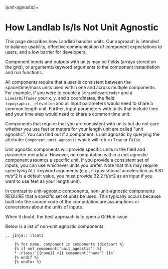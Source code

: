 (unit-agnostic)=

# How Landlab Is/Is Not Unit Agnostic

This page describes how Landlab handles units. Our approach is intended to
balance usability, effective communication of component expectations to users,
and a low barrier for developers.

Component inputs and outputs with units may be fields (arrays stored on the
grid), or arguments/keyword arguments to the component instantiation and run
functions.

All components require that a user is consistent between the space/time/mass
units used within one and across multiple components. For example, if you were
to couple a `StreamPowerEroder` and a `LinearDiffuser` your x, y, and z
coordinates, the field `topographic__elevation` and all input parameters would
need to share a common length unit. Further, input parameters with units that
include time and your time step would need to share a common time unit.

Components that require that you are consistent with units but do not care
whether you use feet or meters for your length unit are called "unit agnostic".
You can find out if a component is unit agnostic by querying the attribute:
`Component.unit_agnostic` which will return `True` or `False`.

Unit agnostic components will provide specific units in the field and parameter
metadata. However, no computation within a unit agnostic component assumes a
specific unit. If you provide a consistent set of inputs, you can use whichever
units you prefer. Note that this may require specifying ALL keyword arguments
(e.g., if gravitational acceleration as 9.81 m/s^2 is a default value, you must
provide 32.2 ft/s^2 as an input if you want to use feet as your length unit).

In contrast to unit-agnostic components, non-unit-agnostic components REQUIRE
that a specific set of units be used. This typically occurs because built into
the source code of the computation are assumptions or conversions about the
units of inputs.

When it doubt, the best approach is to open a GitHub issue.

Below is a list of non-unit agnostic components:

```{eval-rst}
.. jinja:: llcats

    {% for name, component in components |dictsort %}
    {% if not component['unit_agnostic'] %}
    * :class:`{{name}} <{{ component['name'] }}>`
    {% endif %}
    {% endfor %}
```
